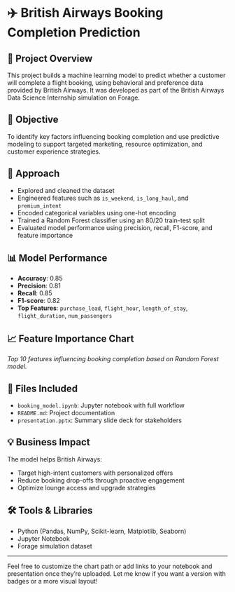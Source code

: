 # ✈️ British Airways Booking Completion Prediction

## 📌 Project Overview
This project builds a machine learning model to predict whether a customer will complete a flight booking, using behavioral and preference data provided by British Airways. It was developed as part of the British Airways Data Science Internship simulation on Forage.

## 🎯 Objective
To identify key factors influencing booking completion and use predictive modeling to support targeted marketing, resource optimization, and customer experience strategies.

## 🧠 Approach
- Explored and cleaned the dataset
- Engineered features such as `is_weekend`, `is_long_haul`, and `premium_intent`
- Encoded categorical variables using one-hot encoding
- Trained a Random Forest classifier using an 80/20 train-test split
- Evaluated model performance using precision, recall, F1-score, and feature importance

## 📊 Model Performance
- **Accuracy**: 0.85  
- **Precision**: 0.81  
- **Recall**: 0.85  
- **F1-score**: 0.82  
- **Top Features**: `purchase_lead`, `flight_hour`, `length_of_stay`, `flight_duration`, `num_passengers`

## 📈 Feature Importance Chart
*Top 10 features influencing booking completion based on Random Forest model.*

## 📁 Files Included
- `booking_model.ipynb`: Jupyter notebook with full workflow
- `README.md`: Project documentation
- `presentation.pptx`: Summary slide deck for stakeholders

## 💡 Business Impact
The model helps British Airways:
- Target high-intent customers with personalized offers
- Reduce booking drop-offs through proactive engagement
- Optimize lounge access and upgrade strategies

## 🛠️ Tools & Libraries
- Python (Pandas, NumPy, Scikit-learn, Matplotlib, Seaborn)
- Jupyter Notebook
- Forage simulation dataset

---

Feel free to customize the chart path or add links to your notebook and presentation once they’re uploaded. Let me know if you want a version with badges or a more visual layout!
